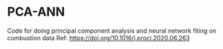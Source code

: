 # PCA-ANN
Code for doing principal component analysis and neural network fiting on combustion data
Ref: https://doi.org/10.1016/j.proci.2020.06.263
